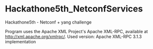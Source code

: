 # Hackathone5th_NetconfServices
Hackathone5th - Netconf + yang challenge

Program uses the Apache XML Project's Apache XML-RPC, available at http://xml.apache.org/xmlrpc/.
Used version: Apache XML-RPC 3.1.3 implementation
